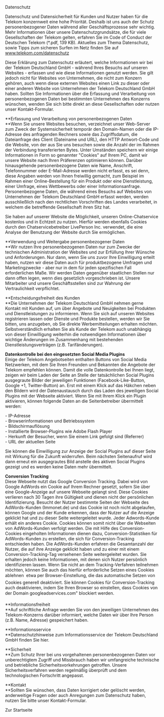 Datenschutz

Datenschutz und Datensicherheit für Kunden und Nutzer haben für die Telekom konzernweit eine hohe Priorität. Deshalb ist uns auch der Schutz personenbezogener Daten während aller Geschäftsprozesse sehr wichtig. Mehr Informationen über unsere Datenschutzgrundsätze, die für viele Gesellschaften der Telekom gelten, erfahren Sie im Code of Conduct der Deutschen Telekom (\*.pdf, 139 KB). Aktuelles zum Thema Datenschutz, sowie Tipps zum sicheren Surfen im Netz finden Sie auf www.telekom.com/datenschutz

  
Diese Erklärung zum Datenschutz erläutert, welche Informationen wir bei der Telekom Deutschland GmbH - während Ihres Besuchs auf unseren Websites - erfassen und wie diese Informationen genutzt werden. Sie gilt jedoch nicht für Websites von Unternehmen, die nicht zum Konzern gehören, auch wenn diese externen Websites einen Link zu dieser oder einer anderen Website von Unternehmen der Telekom Deutschland GmbH haben. Sollten Sie Informationen über die Erfassung und Verarbeitung von personenbezogenen Daten bei bestimmten Unternehmen des Konzerns wünschen, wenden Sie sich bitte direkt an diese Gesellschaften oder nutzen unser Kontakt-Formular.  
  
**Erfassung und Verarbeitung von personenbezogenen Daten  
**Wenn Sie unsere Websites besuchen, verzeichnet unser Web-Server zum Zweck der Systemsicherheit temporär den Domain-Namen oder die IP-Adresse des anfragenden Rechners sowie das Zugriffsdatum, die Dateianfrage des Client (Dateiname und URL), den HTTP Antwort-Code und die Website, von der aus Sie uns besuchen sowie die Anzahl der im Rahmen der Verbindung transferierten Bytes. Unter Umständen speichern wir einige Informationen in Form so genannter "Cookies" auf Ihrem PC, damit wir unsere Website nach Ihren Präferenzen optimieren können. Darüber hinausgehende personenbezogene Daten wie Name, Anschrift, Telefonnummer oder E-Mail-Adresse werden nicht erfasst, es sei denn, diese Angaben werden von Ihnen freiwillig gemacht, zum Beispiel im Rahmen einer Online-Bestellung für ein Produkt oder eine Dienstleistung, einer Umfrage, eines Wettbewerbs oder einer Informationsanfrage. Personenbezogene Daten, die während eines Besuchs auf Websites von Unternehmen der Telekom Deutschland GmbH erfasst werden, werden ausschließlich nach den rechtlichen Vorschriften des Landes verarbeitet, in welchem die betreffende Gesellschaft ihren Sitz hat.  
  
Sie haben auf unserer Website die Möglichkeit, unseren Online-Chatservice kostenlos und in Echtzeit zu nutzen. Hierfür werden ebenfalls Cookies durch den Chatservicebetreiber LivePerson Inc. verwendet, die eine Analyse der Benutzung der Website durch Sie ermöglichen.  
  
**Verwendung und Weitergabe personenbezogener Daten  
**Wir nutzen Ihre personenbezogenen Daten nur zum Zwecke der technischen Administration der Websites und zur Erfüllung Ihrer Wünsche und Anforderungen. Nur dann, wenn Sie uns zuvor Ihre Einwilligung erteilt haben, nutzen wir diese Daten auch für produktbezogene Umfragen und Marketingzwecke - aber nur in dem für jeden spezifischen Fall erforderlichen Maße. Wir werden Daten gegenüber staatlichen Stellen nur dann offen legen, wenn dies gesetzlich vorgeschrieben ist. Unsere Mitarbeiter und unsere Geschäftsstellen sind zur Wahrung der Vertraulichkeit verpflichtet.  
  
**Entscheidungsfreiheit des Kunden  
**Die Unternehmen der Telekom Deutschland GmbH nehmen gerne Kontakt mit Kunden auf, um über Angebote und Neuigkeiten bei Produkten und Dienstleistungen zu informieren. Wenn Sie sich auf unseren Websites registrieren lassen oder Dienste und Produkte bestellen, werden wir Sie bitten, uns anzugeben, ob Sie direkte Werbemitteilungen erhalten möchten. Selbstverständlich erhalten Sie als Kunde der Telekom auch unabhängig von dieser Einwilligung weiterhin die notwendigen Informationen über wichtige Änderungen im Zusammenhang mit bestehenden Dienstleistungsverträgen (z.B. Tarifänderungen).  
  

**Datenkontrolle bei den eingesetzten Social Media Plugins**  
Einige der Telekom Angebotseiten enthalten Buttons von Social Media Netzwerken, mit dem Sie Ihren Freunden und Bekannten die Angebote der Telekom empfehlen können. Damit die volle Datenkontrolle bei Ihnen liegt, zeigen wir beim Laden der Seite an Stelle der tatsächlichen Social Plugins ausgegraute Bilder der jeweiligen Funktionen (Facebook-Like-Button, Google +1, Twitter-Button) an. Erst mit einem Klick auf das Häkchen neben den Bildern wird der Datenaustausch durch das Laden des jeweiligen Social Plugins mit der Webseite aktiviert. Wenn Sie mit Ihrem Klick ein Plugin aktivieren, können folgende Daten an die Seitenbetreiber übermittelt werden:  
  
\- IP-Adresse  
\- Browserinformationen und Betriebssystem  
\- Bildschirmauflösung  
\- Installierte Browser-Plugins wie Adobe Flash Player  
\- Herkunft der Besucher, wenn Sie einem Link gefolgt sind (Referrer)  
\- URL der aktuellen Seite

Sie können die Einwilligung zur Anzeige der Social Plugins auf dieser Seite mit Wirkung für die Zukunft widerrufen. Beim nächsten Seitenaufruf wird dann erneut ein ausgegrautes Bild anstelle des aktiven Social Plugins gezeigt und es werden keine Daten mehr übermittelt.  
  

**Conversion Tracking**  
Diese Webseite nutzt das Google Conversion Tracking. Dabei wird von Google AdWords ein Cookie auf Ihrem Rechner gesetzt, sofern Sie über eine Google-Anzeige auf unsere Webseite gelangt sind. Diese Cookies verlieren nach 30 Tagen ihre Gültigkeit und dienen nicht der persönlichen Identifizierung. Besucht der Nutzer bestimmte Seiten der Webseite des AdWords-Kunden (Immonet.de) und das Cookie ist noch nicht abgelaufen, können Google und der Kunde erkennen, dass der Nutzer auf die Anzeige geklickt hat und zu dieser Seite weitergeleitet wurde. Jeder Adwords-Kunde erhält ein anderes Cookie. Cookies können somit nicht über die Webseiten von AdWords-Kunden verfolgt werden. Die mit Hilfe des Conversion-Cookies eingeholten Informationen dienen dazu, Conversion-Statistiken für AdWords-Kunden zu erstellen, die sich für Conversion-Tracking entschieden haben. Die AdWords-Kunden erfahren die Gesamtanzahl der Nutzer, die auf ihre Anzeige geklickt haben und zu einer mit einem Conversion-Tracking-Tag versehenen Seite weitergeleitet wurden. Sie erhalten jedoch keine Informationen, mit denen sich Nutzer persönlich identifizieren lassen. Wenn Sie nicht an dem Tracking-Verfahren teilnehmen möchten, können Sie auch das hierfür erforderliche Setzen eines Cookies ablehnen  etwa per Browser-Einstellung, die das automatische Setzen von Cookies generell deaktiviert. Sie können Cookies für Conversion-Tracking auch deaktivieren, indem Sie Ihren Browser so einstellen, dass Cookies von der Domain googleadservices.com" blockiert werden.  
  

**Informationsfreiheit  
**Auf schriftliche Anfrage werden Sie von den jeweiligen Unternehmen des Telekom-Konzerns darüber informiert, welche Daten wir über Ihre Person (z.B. Name, Adresse) gespeichert haben.  
  
**Informationsservice  
**Datenschutzhinweise zum Informationsservice der Telekom Deutschland GmbH finden Sie hier.  
  
**Sicherheit  
**Zum Schutz Ihrer bei uns vorgehaltenen personenbezogenen Daten vor unberechtigtem Zugriff und Missbrauch haben wir umfangreiche technische und betriebliche Sicherheitsvorkehrungen getroffen. Unsere Sicherheitsverfahren werden regelmäßig überprüft und dem technologischen Fortschritt angepasst.  
  
**Kontakt  
**Sollten Sie wünschen, dass Daten korrigiert oder gelöscht werden, anderweitige Fragen oder auch Anregungen zum Datenschutz haben, nutzen Sie bitte unser Kontakt-Formular.  
  
Zur Startseite